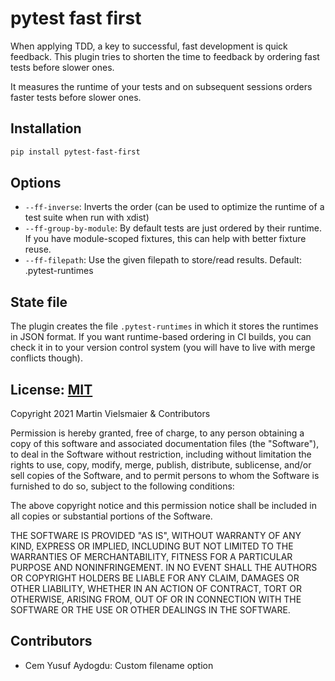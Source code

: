 # pytest fast first

When applying TDD, a key to successful, fast development is quick feedback. This
plugin tries to shorten the time to feedback by ordering fast tests before slower
ones.

It measures the runtime of your tests and on subsequent sessions orders faster tests
before slower ones. 


## Installation

```bash
pip install pytest-fast-first
```


## Options

* `--ff-inverse`: Inverts the order (can be used to optimize the runtime of a test
  suite when run with xdist)
* `--ff-group-by-module`: By default tests are just ordered by their runtime. If 
  you have module-scoped fixtures, this can help with better fixture reuse.
* `--ff-filepath`: Use the given filepath to store/read results. Default: .pytest-runtimes
## State file

The plugin creates the file `.pytest-runtimes` in which it stores the runtimes
in JSON format. If you want runtime-based ordering in CI builds, you can check
it in to your version control system (you will have to live with merge
conflicts though).


## License: [MIT](https://opensource.org/licenses/MIT)

Copyright 2021 Martin Vielsmaier & Contributors

Permission is hereby granted, free of charge, to any person obtaining a copy of
this software and associated documentation files (the "Software"), to deal in
the Software without restriction, including without limitation the rights to
use, copy, modify, merge, publish, distribute, sublicense, and/or sell copies
of the Software, and to permit persons to whom the Software is furnished to do
so, subject to the following conditions:

The above copyright notice and this permission notice shall be included in all
copies or substantial portions of the Software.

THE SOFTWARE IS PROVIDED "AS IS", WITHOUT WARRANTY OF ANY KIND, EXPRESS OR
IMPLIED, INCLUDING BUT NOT LIMITED TO THE WARRANTIES OF MERCHANTABILITY,
FITNESS FOR A PARTICULAR PURPOSE AND NONINFRINGEMENT. IN NO EVENT SHALL THE
AUTHORS OR COPYRIGHT HOLDERS BE LIABLE FOR ANY CLAIM, DAMAGES OR OTHER
LIABILITY, WHETHER IN AN ACTION OF CONTRACT, TORT OR OTHERWISE, ARISING FROM,
OUT OF OR IN CONNECTION WITH THE SOFTWARE OR THE USE OR OTHER DEALINGS IN THE
SOFTWARE.

## Contributors

* Cem Yusuf Aydogdu: Custom filename option
